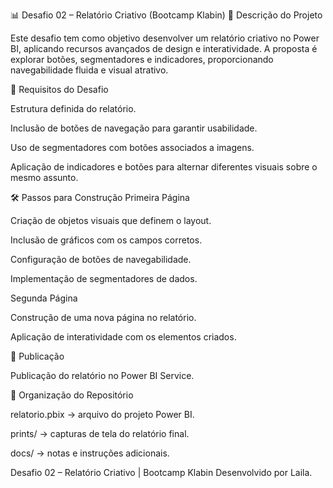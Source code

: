 📊 Desafio 02 – Relatório Criativo (Bootcamp Klabin)
📌 Descrição do Projeto

Este desafio tem como objetivo desenvolver um relatório criativo no Power BI, aplicando recursos avançados de design e interatividade. A proposta é explorar botões, segmentadores e indicadores, proporcionando navegabilidade fluida e visual atrativo.

🎯 Requisitos do Desafio

Estrutura definida do relatório.

Inclusão de botões de navegação para garantir usabilidade.

Uso de segmentadores com botões associados a imagens.

Aplicação de indicadores e botões para alternar diferentes visuais sobre o mesmo assunto.

🛠️ Passos para Construção
Primeira Página

Criação de objetos visuais que definem o layout.

Inclusão de gráficos com os campos corretos.

Configuração de botões de navegabilidade.

Implementação de segmentadores de dados.

Segunda Página

Construção de uma nova página no relatório.

Aplicação de interatividade com os elementos criados.

🚀 Publicação

Publicação do relatório no Power BI Service.


📂 Organização do Repositório

relatorio.pbix → arquivo do projeto Power BI.

prints/ → capturas de tela do relatório final.

docs/ → notas e instruções adicionais.


Desafio 02 – Relatório Criativo | Bootcamp Klabin
Desenvolvido por Laila.
